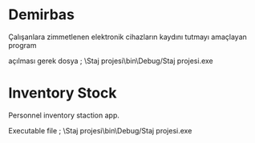 # Demirbas
Çalışanlara zimmetlenen elektronik cihazların kaydını tutmayı amaçlayan program

açılması gerek dosya ;
\Staj projesi\bin\Debug/Staj projesi.exe

# Inventory Stock
Personnel inventory staction app.

Executable file ;
\Staj projesi\bin\Debug/Staj projesi.exe
